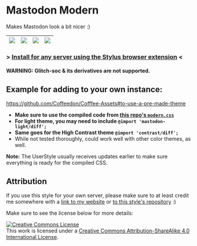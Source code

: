 # Mastodon Modern
Makes Mastodon look a bit nicer :)

| ![](https://codeberg.org/Freeplay/UserStyles/raw/branch/main/mastodon/images/mastodon-modern.png) | ![](https://codeberg.org/Freeplay/UserStyles/raw/branch/main/mastodon/images/mastodon-modern-multicolumn.png) | ![](https://codeberg.org/Freeplay/UserStyles/raw/branch/main/mastodon/images/mastodon-modern-post.png) | ![](https://codeberg.org/Freeplay/UserStyles/raw/branch/main/mastodon/images/mastodon-modern-post-dark.png) |
| --- | --- | --- | --- |

### **> [Install for any server using the Stylus browser extension](https://userstyles.world/style/4773) <**
#### **WARNING:** Glitch-soc & its derivatives are not supported.


## Example for adding to your own instance:

https://github.com/Coffeedon/Cofffee-Assets#to-use-a-pre-made-theme

- **Make sure to use the compiled code from [this repo's `modern.css`](https://codeberg.org/Freeplay/UserStyles/src/branch/main/mastodon/modern.css)**
- **For light theme, you may need to include `@import 'mastodon-light/diff';`**
- **Same goes for the High Contrast theme `@import 'contrast/diff';`**
- While not tested thoroughly, could work well with other color themes, as well. 

**Note:** The UserStyle usually receives updates earlier to make sure everything is ready for the compiled CSS. 

## Attribution
If you use this style for your own server, please make sure to at least credit me somewhere with a [link to my website](https://freeplay.codeberg.page/) or [to this style's repository](https://codeberg.org/Freeplay/UserStyles/src/branch/main/mastodon) :)

Make sure to see the license below for more details:

<a rel="license" href="http://creativecommons.org/licenses/by-sa/4.0/"><img alt="Creative Commons License" style="border-width:0" src="https://i.creativecommons.org/l/by-sa/4.0/88x31.png" /></a><br />This work is licensed under a <a rel="license" href="http://creativecommons.org/licenses/by-sa/4.0/">Creative Commons Attribution-ShareAlike 4.0 International License</a>. 